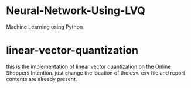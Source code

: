 # Neural-Network-Using-LVQ
Machine Learning using Python
# linear-vector-quantization
this is the implementation of linear vector quantization on the Online Shoppers Intention.
just change the location of the csv. csv file and report contents are already present.
